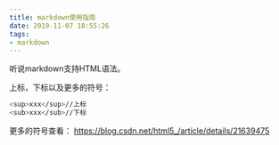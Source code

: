 ```yaml
---
title: markdown使用指南
date: 2019-11-07 18:55:26
tags:
- markdown
---
```


听说markdown支持HTML语法。

上标，下标以及更多的符号：
```bash
<sup>xxx</sup>//上标
<sub>xxx</sub>//下标
```
更多的符号查看：
https://blog.csdn.net/html5_/article/details/21639475
